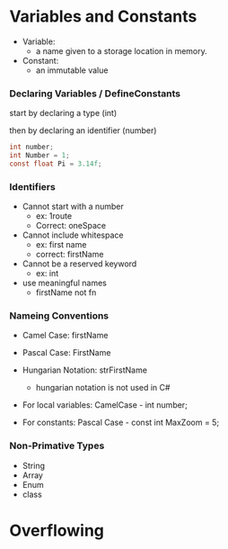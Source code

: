 # Variables and Constants

- Variable:
  - a name given to a storage location in memory.
- Constant:
  - an immutable value

### Declaring Variables / DefineConstants

start by declaring a type (int)

then by declaring an identifier (number)

```csharp
int number;
int Number = 1;
const float Pi = 3.14f;
```

### Identifiers

- Cannot start with a number
  - ex: 1route
  - Correct: oneSpace
- Cannot include whitespace
  - ex: first name
  - correct: firstName
- Cannot be a reserved keyword
  - ex: int
- use meaningful names
  - firstName not fn

### Nameing Conventions

- Camel Case: firstName
- Pascal Case: FirstName
- Hungarian Notation: strFirstName

  - hungarian notation is not used in C#

- For local variables: CamelCase - int number;
- For constants: Pascal Case - const int MaxZoom = 5;

### Non-Primative Types

- String
- Array
- Enum
- class

# Overflowing
